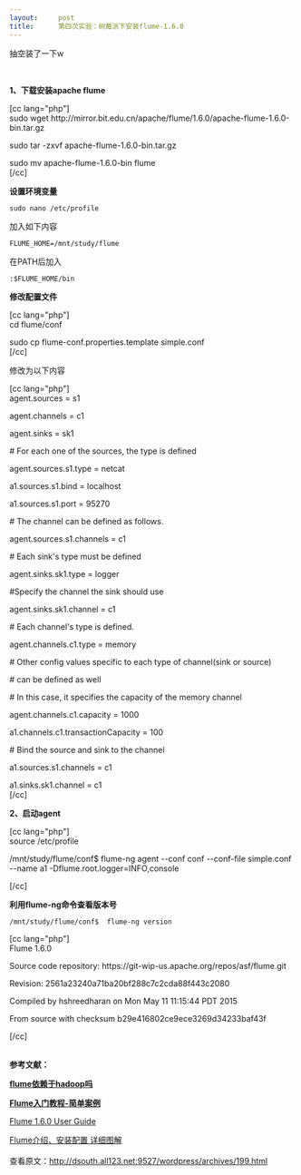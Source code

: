 ```yaml
---
layout:     post
title:      第四次实验：树莓派下安装flume-1.6.0
---
```

<div id="article_content" class="article_content clearfix csdn-tracking-statistics" data-pid="blog" data-mod="popu_307" data-dsm="post">
								            <link rel="stylesheet" href="https://csdnimg.cn/release/phoenix/template/css/ck_htmledit_views-f76675cdea.css">
						<div class="htmledit_views" id="content_views">
                <p>抽空装了一下w</p>
<p> </p>
<p><b>1</b><b>、下载安装apache flume</b></p>
<p>[cc lang="php"]<br>
sudo wget http://mirror.bit.edu.cn/apache/flume/1.6.0/apache-flume-1.6.0-bin.tar.gz</p>
<p>sudo tar -zxvf apache-flume-1.6.0-bin.tar.gz</p>
<p>sudo mv apache-flume-1.6.0-bin flume<br>
[/cc]</p>
<p><b>设置环境变量</b></p>
<p><code>sudo nano /etc/profile</code></p>
<p>加入如下内容</p>
<p><code>FLUME_HOME=/mnt/study/flume</code></p>
<p>在PATH后加入</p>
<p><code>:$FLUME_HOME/bin</code></p>
<p><b>修改配置文件</b></p>
<p>[cc lang="php"]<br>
cd flume/conf</p>
<p>sudo cp flume-conf.properties.template simple.conf<br>
[/cc]</p>
<p>修改为以下内容</p>
<p>[cc lang="php"]<br>
agent.sources = s1</p>
<p>agent.channels = c1</p>
<p>agent.sinks = sk1</p>
<p># For each one of the sources, the type is defined</p>
<p>agent.sources.s1.type = netcat</p>
<p>a1.sources.s1.bind = localhost</p>
<p>a1.sources.s1.port = 95270</p>
<p># The channel can be defined as follows.</p>
<p>agent.sources.s1.channels = c1</p>
<p># Each sink's type must be defined</p>
<p>agent.sinks.sk1.type = logger</p>
<p>#Specify the channel the sink should use</p>
<p>agent.sinks.sk1.channel = c1</p>
<p># Each channel's type is defined.</p>
<p>agent.channels.c1.type = memory</p>
<p># Other config values specific to each type of channel(sink or source)</p>
<p># can be defined as well</p>
<p># In this case, it specifies the capacity of the memory channel</p>
<p>agent.channels.c1.capacity = 1000</p>
<p>a1.channels.c1.transactionCapacity = 100</p>
<p># Bind the source and sink to the channel</p>
<p>a1.sources.s1.channels = c1</p>
<p>a1.sinks.sk1.channel = c1<br>
[/cc]</p>
<p><b>2</b><b>、启动agent</b></p>
<p>[cc lang="php"]<br>
source /etc/profile</p>
<p>/mnt/study/flume/conf$ flume-ng agent --conf conf --conf-file simple.conf --name a1 -Dflume.root.logger=INFO,console</p>
<p>[/cc]</p>
<p><b>利用flume-ng命令查看版本号</b></p>
<p><code>/mnt/study/flume/conf$ <b> </b>flume-ng version</code></p>
<p>[cc lang="php"]<br>
Flume 1.6.0</p>
<p>Source code repository: https://git-wip-us.apache.org/repos/asf/flume.git</p>
<p>Revision: 2561a23240a71ba20bf288c7c2cda88f443c2080</p>
<p>Compiled by hshreedharan on Mon May 11 11:15:44 PDT 2015</p>
<p>From source with checksum b29e416802ce9ece3269d34233baf43f</p>
<p>[/cc]<br><b> </b></p>
<p><b>参考文献：</b></p>
<p><b><a href="http://zhidao.baidu.com/link?url=hYnXGgAQz7Pcrc9bu2IxExC0wv3vE7UnvvwDgJQ8k651aKS1aje9u9Er0aEk2A-2asAUto1v_g4bN5UeKXw-c5wt-1NpiELUdVq1ARUQC3u" rel="nofollow">flume依赖于hadoop吗</a></b></p>
<p><b><a href="http://www.bubuko.com/infodetail-905914.html" rel="nofollow">Flume入门教程-简单案例</a></b></p>
<p><a href="http://flume.apache.org/FlumeUserGuide.html" rel="nofollow">Flume 1.6.0 User Guide</a></p>
<p><a href="http://www.tuicool.com/articles/UVjM7fz" rel="nofollow">Flume介绍、安装配置 详细图解</a><br><br>查看原文：<a href="http://dsouth.all123.net:9527/wordpress/archives/199.html" rel="nofollow">http://dsouth.all123.net:9527/wordpress/archives/199.html</a></p>
            </div>
                </div>
